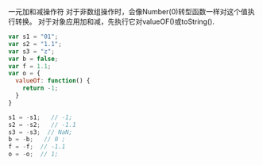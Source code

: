 一元加和减操作符
对于非数组操作时，会像Number(0)转型函数一样对这个值执行转换。
对于对象应用加和减，先执行它对valueOF()或toString().
```javascript
var s1 = "01";
var s2 = "1.1";
var s3 = "z";
var b = false;
var f = 1.1;
var o = {
  valueOf: function() {
    return -1;
  }
}

s1 = -s1;   // -1;
s2 = -s2;   // -1.1
s3 = -s3;  // NaN;
b = -b;   // 0 ;
f = -f;  // -1.1
o = -o;  // 1;
```
